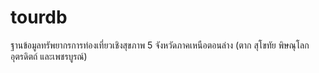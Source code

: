 # tourdb
ฐานข้อมูลทรัพยากรการท่องเที่ยวเชิงสุขภาพ 5 จังหวัดภาคเหนือตอนล่าง 
(ตาก สุโขทัย พิษณุโลก อุตรดิตถ์ และเพชรบูรณ์)

